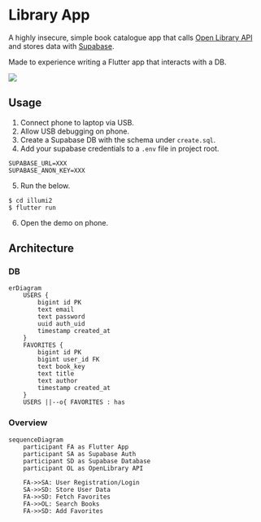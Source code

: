 # Library App

A highly insecure, simple book catalogue app that calls [Open Library API](https://openlibrary.org/) and stores data with [Supabase](https://supabase.com/).

Made to experience writing a Flutter app that interacts with a DB.


![](https://media1.tenor.com/m/vUTUIPJuBBsAAAAd/illumi-zoldyck-hunter-x-hunter.gif)

## Usage

1. Connect phone to laptop via USB.
2. Allow USB debugging on phone.
3. Create a Supabase DB with the schema under `create.sql`.
4. Add your supabase credentials to a `.env` file in project root.

```env
SUPABASE_URL=XXX
SUPABASE_ANON_KEY=XXX
```

5. Run the below.

```console
$ cd illumi2
$ flutter run
```

6. Open the demo on phone.

## Architecture 

### DB

```mermaid
erDiagram
    USERS {
        bigint id PK
        text email
        text password
        uuid auth_uid
        timestamp created_at
    }
    FAVORITES {
        bigint id PK
        bigint user_id FK
        text book_key
        text title
        text author
        timestamp created_at
    }
    USERS ||--o{ FAVORITES : has
```

### Overview

```mermaid
sequenceDiagram
    participant FA as Flutter App
    participant SA as Supabase Auth
    participant SD as Supabase Database
    participant OL as OpenLibrary API

    FA->>SA: User Registration/Login
    SA->>SD: Store User Data
    FA->>SD: Fetch Favorites
    FA->>OL: Search Books
    FA->>SD: Add Favorites
```